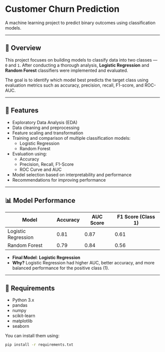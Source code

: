 # Customer Churn Prediction 

A machine learning project to predict binary outcomes using classification models.

---

## 📌 Overview

This project focuses on building models to classify data into two classes — `0` and `1`. After conducting a thorough analysis, **Logistic Regression** and **Random Forest** classifiers were implemented and evaluated.

The goal is to identify which model best predicts the target class using evaluation metrics such as accuracy, precision, recall, F1-score, and ROC-AUC.

---

## 🧰 Features

- Exploratory Data Analysis (EDA)
- Data cleaning and preprocessing
- Feature scaling and transformation
- Training and comparison of multiple classification models:
  - Logistic Regression
  - Random Forest
- Evaluation using:
  - Accuracy
  - Precision, Recall, F1-Score
  - ROC Curve and AUC
- Model selection based on interpretability and performance
- Recommendations for improving performance

---

## 📊 Model Performance

| Model              | Accuracy | AUC Score | F1 Score (Class 1) |
|-------------------|----------|-----------|--------------------|
| Logistic Regression | 0.81     | 0.87      | 0.61               |
| Random Forest       | 0.79     | 0.84      | 0.56               |

- **Final Model**: **Logistic Regression**
- **Why?** Logistic Regression had higher AUC, better accuracy, and more balanced performance for the positive class (1).

---

## 🧪 Requirements

- Python 3.x
- pandas
- numpy
- scikit-learn
- matplotlib
- seaborn

You can install them using:

```bash
pip install -r requirements.txt
